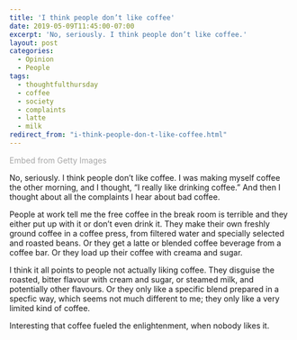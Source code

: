 ```yaml
---
title: 'I think people don’t like coffee'
date: 2019-05-09T11:45:00-07:00
excerpt: 'No, seriously. I think people don’t like coffee.'
layout: post
categories:
  - Opinion
  - People
tags:
  - thoughtfulthursday
  - coffee
  - society
  - complaints
  - latte
  - milk
redirect_from: "i-think-people-don-t-like-coffee.html"
---
```

<div class="getty embed image alignright">
    <a id='sQwSGmhNRvtjE5wXiRaAwg' class='gie-single' href='http://www.gettyimages.ca/detail/591386687' target='_blank' style='color:#a7a7a7;text-decoration:none;font-weight:normal !important;border:none;display:inline-block;'>Embed from Getty Images</a>
    <script>window.gie=window.gie||function(c){(gie.q=gie.q||[]).push(c)};gie(function(){gie.widgets.load({id:'sQwSGmhNRvtjE5wXiRaAwg',sig:'v-c6IXYx2ysXMCLt45XhDpfRrQQ1hDGQ9xYGTqy2ik0=',w:'509px',h:'339px',items:'591386687',caption: true ,tld:'ca',is360: false })});</script>
    <script src='//embed-cdn.gettyimages.com/widgets.js' charset='utf-8' async></script>
</div>

No, seriously. I think people don’t like coffee. I was making myself coffee the other morning, and I thought, “I really like drinking coffee.” And then I thought about all the complaints I hear about bad coffee.

People at work tell me the free coffee in the break room is terrible and they either put up with it or don’t even drink it. They make their own freshly ground coffee in a coffee press, from filtered water and specially selected and roasted beans. Or they get a latte or blended coffee beverage from a coffee bar. Or they load up their coffee with creama and sugar.

I think it all points to people not actually liking coffee. They disguise the roasted, bitter flavour with cream and sugar, or steamed milk, and potentially other flavours. Or they only like a specific blend prepared in a specfic way, which seems not much different to me; they only like a very limited kind of coffee.

Interesting that coffee fueled the enlightenment, when nobody likes it.
